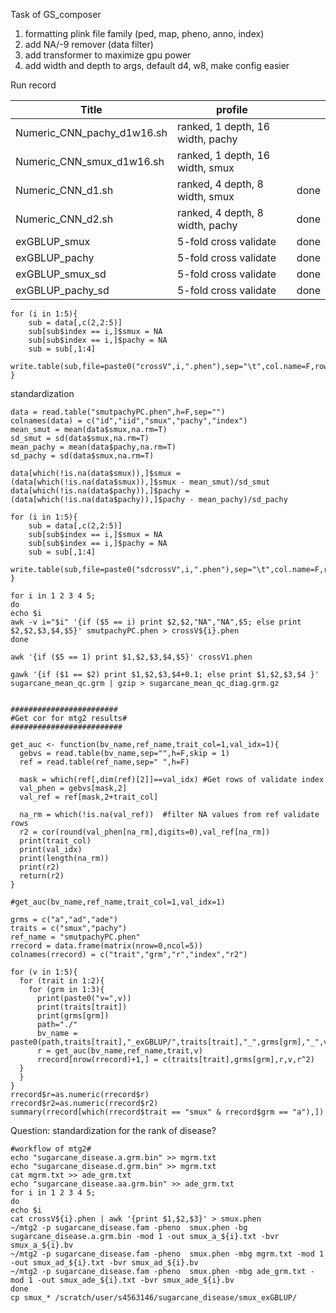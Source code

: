 Task of GS_composer

1. formatting plink file family (ped, map, pheno, anno, index)
2. add NA/-9 remover (data filter)
3. add transformer to maximize gpu power
3. add width and depth to args, default d4, w8, make config easier 



Run record

| Title                      | profile                          |      |
| -------------------------- | -------------------------------- | ---- |
| Numeric_CNN_pachy_d1w16.sh | ranked, 1 depth, 16 width, pachy |      |
| Numeric_CNN_smux_d1w16.sh  | ranked, 1 depth, 16 width, smux  |      |
| Numeric_CNN_d1.sh          | ranked, 4 depth, 8 width, smux   | done |
| Numeric_CNN_d2.sh          | ranked, 4 depth, 8 width, pachy  | done |
| exGBLUP_smux               | 5-fold cross validate            | done |
| exGBLUP_pachy              | 5-fold cross validate            | done |
| exGBLUP_smux_sd            | 5-fold cross validate            | done |
| exGBLUP_pachy_sd           | 5-fold cross validate            | done |

```{r}
for (i in 1:5){
    sub = data[,c(2,2:5)]
	sub[sub$index == i,]$smux = NA
    sub[sub$index == i,]$pachy = NA
    sub = sub[,1:4]
    write.table(sub,file=paste0("crossV",i,".phen"),sep="\t",col.name=F,row.name=F,quote=False)
}
```

standardization 
```{r}
data = read.table("smutpachyPC.phen",h=F,sep="")
colnames(data) = c("id","iid","smux","pachy","index")
mean_smut = mean(data$smux,na.rm=T)
sd_smut = sd(data$smux,na.rm=T)
mean_pachy = mean(data$pachy,na.rm=T)
sd_pachy = sd(data$smux,na.rm=T)

data[which(!is.na(data$smux)),]$smux = (data[which(!is.na(data$smux)),]$smux - mean_smut)/sd_smut
data[which(!is.na(data$pachy)),]$pachy = (data[which(!is.na(data$pachy)),]$pachy - mean_pachy)/sd_pachy

for (i in 1:5){
    sub = data[,c(2,2:5)]
	sub[sub$index == i,]$smux = NA
    sub[sub$index == i,]$pachy = NA
    sub = sub[,1:4]
    write.table(sub,file=paste0("sdcrossV",i,".phen"),sep="\t",col.name=F,row.name=F,quote=F)
}
```

```{bash}
for i in 1 2 3 4 5;
do
echo $i
awk -v i="$i" '{if ($5 == i) print $2,$2,"NA","NA",$5; else print $2,$2,$3,$4,$5}' smutpachyPC.phen > crossV${i}.phen
done

awk '{if ($5 == 1) print $1,$2,$3,$4,$5}' crossV1.phen

gawk '{if ($1 == $2) print $1,$2,$3,$4+0.1; else print $1,$2,$3,$4 }' sugarcane_mean_qc.grm | gzip > sugarcane_mean_qc_diag.grm.gz
```

```{r}

########################
#Get cor for mtg2 results#
#########################

get_auc <- function(bv_name,ref_name,trait_col=1,val_idx=1){
  gebvs = read.table(bv_name,sep="",h=F,skip = 1)
  ref = read.table(ref_name,sep=" ",h=F)
  
  mask = which(ref[,dim(ref)[2]]==val_idx) #Get rows of validate index
  val_phen = gebvs[mask,2]
  val_ref = ref[mask,2+trait_col]
  
  na_rm = which(!is.na(val_ref))  #filter NA values from ref validate rows
  r2 = cor(round(val_phen[na_rm],digits=0),val_ref[na_rm])
  print(trait_col)
  print(val_idx)
  print(length(na_rm))
  print(r2)
  return(r2)
}

#get_auc(bv_name,ref_name,trait_col=1,val_idx=1)

grms = c("a","ad","ade")
traits = c("smux","pachy")
ref_name = "smutpachyPC.phen"
rrecord = data.frame(matrix(nrow=0,ncol=5))
colnames(rrecord) = c("trait","grm","r","index","r2")

for (v in 1:5){
  for (trait in 1:2){
    for (grm in 1:3){
      print(paste0("v=",v))
      print(traits[trait])
      print(grms[grm])
      path="./"
      bv_name = paste0(path,traits[trait],"_exGBLUP/",traits[trait],"_",grms[grm],"_",v,".bv")
      r = get_auc(bv_name,ref_name,trait,v)
      rrecord[nrow(rrecord)+1,] = c(traits[trait],grms[grm],r,v,r^2)
  }
  }
}
rrecord$r=as.numeric(rrecord$r)
rrecord$r2=as.numeric(rrecord$r2)
summary(rrecord[which(rrecord$trait == "smux" & rrecord$grm == "a"),])
```

Question: standardization for the rank of disease?





```{bash}
#workflow of mtg2#
echo "sugarcane_disease.a.grm.bin" >> mgrm.txt
echo "sugarcane_disease.d.grm.bin" >> mgrm.txt
cat mgrm.txt >> ade_grm.txt
echo "sugarcane_disease.aa.grm.bin" >> ade_grm.txt
for i in 1 2 3 4 5;
do
echo $i
cat crossV${i}.phen | awk '{print $1,$2,$3}' > smux.phen
~/mtg2 -p sugarcane_disease.fam -pheno  smux.phen -bg sugarcane_disease.a.grm.bin -mod 1 -out smux_a_${i}.txt -bvr smux_a_${i}.bv
~/mtg2 -p sugarcane_disease.fam -pheno  smux.phen -mbg mgrm.txt -mod 1 -out smux_ad_${i}.txt -bvr smux_ad_${i}.bv
~/mtg2 -p sugarcane_disease.fam -pheno  smux.phen -mbg ade_grm.txt -mod 1 -out smux_ade_${i}.txt -bvr smux_ade_${i}.bv
done
cp smux_* /scratch/user/s4563146/sugarcane_disease/smux_exGBLUP/
```

